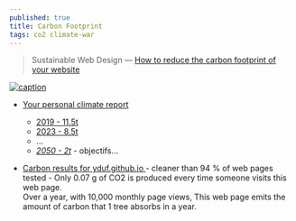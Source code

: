 ```yaml
---
published: true
title: Carbon Footprint
tags: co2 climate-war
---
```

> Sustainable Web Design — [How to reduce the carbon footprint of your website](https://medium.com/tblx-insider/sustainable-web-design-how-to-reduce-the-carbon-footprint-of-your-website-2a2059efe04)

[![caption](https://imgur.com/UN4hDjZ.png)](https://datagir.ademe.fr/blog/budget-empreinte-carbone-c-est-quoi/)

- [Your personal climate report](https://nosgestesclimat.fr/)
	- [2019 - 11.5t](https://www.hellocarbo.com/blog/calculer/bilan-carbone-personnel/)
	- [2023 -  8.5t](https://nosgestesclimat.fr/fin?diapo=categories&details=t4.38s1.55a1.47l0.69d0.40)
    - ...
    - _[2050 -  2t](https://www.hellocarbo.com/blog/calculer/bilan-carbone-personnel/)_ - objectifs...
	
- [ Carbon results for yduf.github.io ](https://www.websitecarbon.com/website/yduf-github-io/) - cleaner than
94 % of web pages tested - Only
0.07 g of CO2 is produced every time someone visits this web page.  
Over a year, with 10,000 monthly page views, This web page emits the amount of carbon that 1 tree absorbs in a year.
